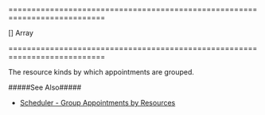 <!--**
/*-------------------------------------------
    Auto-generated file. Do not modify.
-------------------------------------------

**-->
===========================================================================
<!--default-->[]<!--/default-->
<!--type-->Array<String><!--/type-->
===========================================================================

<!--shortDescription-->
The resource kinds by which appointments are grouped.
<!--/shortDescription-->

<!--fullDescription-->
#####See Also#####
- [Scheduler - Group Appointments by Resources](/Documentation/Guide/Widgets/Scheduler/Resources/Group_Appointments_by_Resources/)
<!--/fullDescription-->
